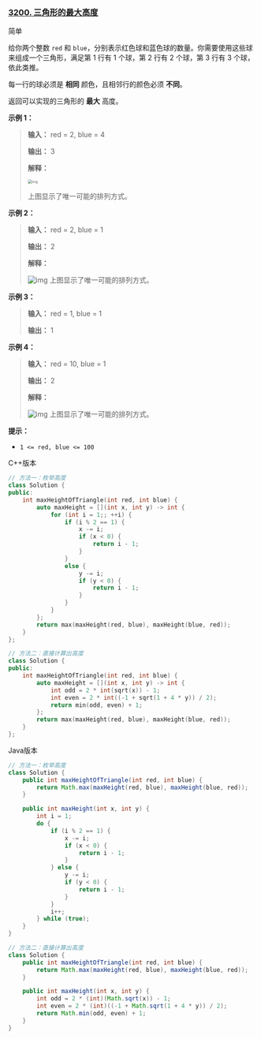 ### [3200. 三角形的最大高度](https://leetcode.cn/problems/maximum-height-of-a-triangle/)

简单

给你两个整数 `red` 和 `blue`，分别表示红色球和蓝色球的数量。你需要使用这些球来组成一个三角形，满足第 1 行有 1 个球，第 2 行有 2 个球，第 3 行有 3 个球，依此类推。

每一行的球必须是 **相同** 颜色，且相邻行的颜色必须 **不同**。

返回可以实现的三角形的 **最大** 高度。

**示例 1：**

> **输入：** red = 2, blue = 4
>
> **输出：** 3
>
> **解释：**
>
> <img src="https://assets.leetcode.com/uploads/2024/06/16/brb.png" alt="img" style="zoom:50%;" />
>
> 上图显示了唯一可能的排列方式。

**示例 2：**

> **输入：** red = 2, blue = 1
>
> **输出：** 2
>
> **解释：**
>
> ![img](https://assets.leetcode.com/uploads/2024/06/16/br.png)
> 上图显示了唯一可能的排列方式。

**示例 3：**

> **输入：** red = 1, blue = 1
>
> **输出：** 1

**示例 4：**

> **输入：** red = 10, blue = 1
>
> **输出：** 2
>
> **解释：**
>
> ![img](https://assets.leetcode.com/uploads/2024/06/16/br.png)
> 上图显示了唯一可能的排列方式。

**提示：**

- `1 <= red, blue <= 100`

C++版本

```c++
// 方法一：枚举高度
class Solution {
public:
    int maxHeightOfTriangle(int red, int blue) {
        auto maxHeight = [](int x, int y) -> int {
            for (int i = 1;; ++i) {
                if (i % 2 == 1) {
                    x -= i;
                    if (x < 0) {
                        return i - 1;
                    }
                }
                else {
                    y -= i;
                    if (y < 0) {
                        return i - 1;
                    }
                }
            }
        };
        return max(maxHeight(red, blue), maxHeight(blue, red));
    }
};

// 方法二：直接计算出高度
class Solution {
public:
    int maxHeightOfTriangle(int red, int blue) {
        auto maxHeight = [](int x, int y) -> int {
            int odd = 2 * int(sqrt(x)) - 1;
            int even = 2 * int((-1 + sqrt(1 + 4 * y)) / 2);
            return min(odd, even) + 1;
        };
        return max(maxHeight(red, blue), maxHeight(blue, red));
    }
};
```

Java版本

```java
// 方法一：枚举高度
class Solution {
    public int maxHeightOfTriangle(int red, int blue) {
        return Math.max(maxHeight(red, blue), maxHeight(blue, red));
    }

    public int maxHeight(int x, int y) {
        int i = 1;
        do {
            if (i % 2 == 1) {
                x -= i;
                if (x < 0) {
                    return i - 1;
                }
            } else {
                y -= i;
                if (y < 0) {
                    return i - 1;
                }
            }
            i++;
        } while (true);
    }
}

// 方法二：直接计算出高度
class Solution {
    public int maxHeightOfTriangle(int red, int blue) {
        return Math.max(maxHeight(red, blue), maxHeight(blue, red));
    }

    public int maxHeight(int x, int y) {
        int odd = 2 * (int)(Math.sqrt(x)) - 1;
        int even = 2 * (int)((-1 + Math.sqrt(1 + 4 * y)) / 2);
        return Math.min(odd, even) + 1;
    }
}
```

